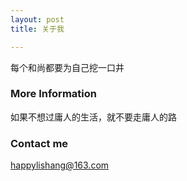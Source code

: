 ```yaml
---
layout: post
title: 关于我

---
```


每个和尚都要为自己挖一口井

### More Information

如果不想过庸人的生活，就不要走庸人的路

### Contact me

[happylishang@163.com](mailto:happylishang@163.com)